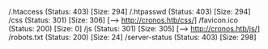 /.htaccess            (Status: 403) [Size: 294]
/.htpasswd            (Status: 403) [Size: 294]
/css                  (Status: 301) [Size: 306] [--> http://cronos.htb/css/]
/favicon.ico          (Status: 200) [Size: 0]
/js                   (Status: 301) [Size: 305] [--> http://cronos.htb/js/]
/robots.txt           (Status: 200) [Size: 24]
/server-status        (Status: 403) [Size: 298]
